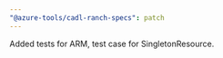 ```yaml
---
"@azure-tools/cadl-ranch-specs": patch
---
```


Added tests for ARM, test case for SingletonResource.
